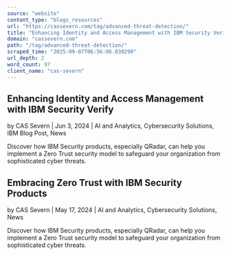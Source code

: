 ```yaml
---
source: "website"
content_type: "blogs_resources"
url: "https://cassevern.com/tag/advanced-threat-detection/"
title: "Enhancing Identity and Access Management with IBM Security Verify"
domain: "cassevern.com"
path: "/tag/advanced-threat-detection/"
scraped_time: "2025-09-07T06:56:06.030290"
url_depth: 2
word_count: 97
client_name: "cas-severn"
---
```


## Enhancing Identity and Access Management with IBM Security Verify

by CAS Severn | Jun 3, 2024 | AI and Analytics, Cybersecurity Solutions, IBM Blog Post, News

Discover how IBM Security products, especially QRadar, can help you implement a Zero Trust security model to safeguard your organization from sophisticated cyber threats.

## Embracing Zero Trust with IBM Security Products

by CAS Severn | May 17, 2024 | AI and Analytics, Cybersecurity Solutions, News

Discover how IBM Security products, especially QRadar, can help you implement a Zero Trust security model to safeguard your organization from sophisticated cyber threats.